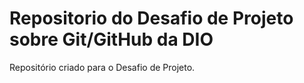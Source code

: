 # Repositorio do Desafio de Projeto sobre Git/GitHub da DIO
Repositório criado para o Desafio de Projeto.
